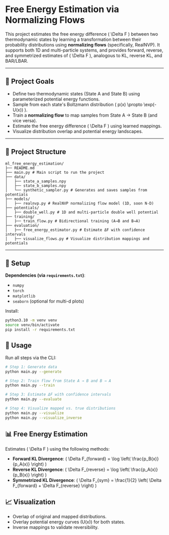 # Free Energy Estimation via Normalizing Flows

This project estimates the free energy difference \( \Delta F \) between two thermodynamic states by learning a transformation between their probability distributions using **normalizing flows** (specifically, RealNVP). It supports both 1D and multi-particle systems, and provides forward, reverse, and symmetrized estimates of \( \Delta F \), analogous to KL, reverse KL, and BAR/LBAR.

---

## 🧪 Project Goals

- Define two thermodynamic states (State A and State B) using parameterized potential energy functions.
- Sample from each state's Boltzmann distribution \( p(x) \propto \exp(-U(x)) \).
- Train a **normalizing flow** to map samples from State A → State B (and vice versa).
- Estimate the free energy difference \( \Delta F \) using learned mappings.
- Visualize distribution overlap and potential energy landscapes.

---

## 📁 Project Structure

```plaintext
ml_free_energy_estimation/
├── README.md
├── main.py # Main script to run the project
├── data/
│   ├── state_a_samples.npy
│   ├── state_b_samples.npy
│   └── synthetic_sampler.py # Generates and saves samples from potentials
├── models/
│   ├── realnvp.py # RealNVP normalizing flow model (1D, soon N-D)
├── potentials/
│   ├── double_well.py # 1D and multi-particle double well potential
├── training/
│   ├── train_flow.py # Bidirectional training (A→B and B→A)
├── evaluation/
│   ├── free_energy_estimator.py # Estimate ΔF with confidence intervals
│   ├── visualize_flows.py # Visualize distribution mappings and potentials
```

---

## 🧪 Setup

**Dependencies (via `requirements.txt`)**:
- `numpy`
- `torch`
- `matplotlib`
- `seaborn` (optional for multi-d plots)

Install:

```bash
python3.10 -m venv venv
source venv/bin/activate
pip install -r requirements.txt
```

## 🚀 Usage

Run all steps via the CLI:

```bash
# Step 1: Generate data
python main.py --generate

# Step 2: Train flow from State A → B and B → A
python main.py --train

# Step 3: Estimate ΔF with confidence intervals
python main.py --evaluate

# Step 4: Visualize mapped vs. true distributions
python main.py --visualize
python main.py --visualize_inverse
```

## 📊 Free Energy Estimation

Estimates \( \Delta F \) using the following methods:

- **Forward KL Divergence**: \( \Delta F_{forward} = \log \left( \frac{p_B(x)}{p_A(x)} \right) \)
- **Reverse KL Divergence**: \( \Delta F_{reverse} = \log \left( \frac{p_A(x)}{p_B(x)} \right) \)
- **Symmetrized KL Divergence**: \( \Delta F_{sym} = \frac{1}{2} \left( \Delta F_{forward} + \Delta F_{reverse} \right) \)

## 📈 Visualization

- Overlap of original and mapped distributions.
- Overlay potential energy curves \(U(x)\) for both states.
- Inverse mappings to validate reversibility.
